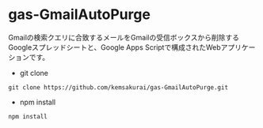 # gas-GmailAutoPurge

Gmailの検索クエリに合致するメールをGmailの受信ボックスから削除する    
Googleスプレッドシートと、Google Apps Scriptで構成されたWebアプリケーションです。       

* git clone
```console
git clone https://github.com/kemsakurai/gas-GmailAutoPurge.git
```

* npm install   
```console
npm install
```


